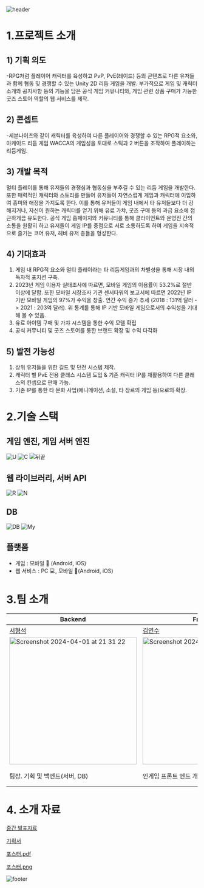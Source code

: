 ![header](https://capsule-render.vercel.app/api?text=Welcometo리드머)

# 1.프로젝트 소개 

## 1) 기획 의도
-RPG처럼 플레이어 캐릭터를 육성하고 PvP, PvE(레이드) 등의 콘텐츠로 다른 유저들과 함께 협동 및 경쟁할 수 있는 Unity 2D 리듬 게임을 개발.
부가적으로 게임 및 캐릭터 소개와 공지사항 등의 기능을 담은 공식 게임 커뮤니티와, 게임 관련 상품 구매가 가능한 굿즈 스토어 역할의 웹 서비스를 제작.

## 2) 콘셉트
-세븐나이츠와 같이 캐릭터를 육성하여 다른 플레이어와 경쟁할 수 있는 RPG적 요소와, 아케이드 리듬 게임 WACCA의 게임성을 토대로 스틱과 2 버튼을 조작하여 플레이하는 리듬게임.

## 3) 개발 목적
멀티 플레이를 통해 유저들의 경쟁심과 협동심을 부추길 수 있는 리듬 게임을 개발한다. 또한 매력적인 캐릭터와 스토리를 만들어 유저들이 자연스럽게 게임과 캐릭터에 이입하여 흥미와 애정을 가지도록 한다. 이를 통해 유저들이 게임 내에서 타 유저들보다 더 강해지거나, 자신이 원하는 캐릭터를 얻기 위해 유료 가챠, 굿즈 구매 등의 과금 요소에 접근하게끔 유도한다. 공식 게임 홈페이지와 커뮤니티를 통해 클라이언트와 운영진 간의 소통을 원활히 하고 유저들이 게임 IP를 중점으로 서로 소통하도록 하여 게임을 지속적으로 즐기는 코어 유저, 헤비 유저 층들을 형성한다.

## 4) 기대효과
1) 게임 내 RPG적 요소와 멀티 플레이라는 타 리듬게임과의 차별성을 통해 시장 내의 독자적 포지션 구축.
2) 2023년 게임 이용자 실태조사에 따르면, 모바일 게임의 이용률이 53.2%로 절반 이상에 달함. 또한 모바일 시장조사 기관 센서타워의 보고서에 따르면 2022년 IP 기반 모바일 게임의 97%가 수익을 창출. 연간 수익 증가 추세 (2018 : 131억 달러 -> 2021 : 203억 달러). 위 통계를 통해 IP 기반 모바일 게임으로서의 수익성을 기대해 볼 수 있음.
3) 유료 아이템 구매 및 가챠 시스템을 통한 수익 모델 확립
4) 공식 커뮤니티 및 굿즈 스토어를 통한 브랜드 확장 및 수익 다각화

## 5) 발전 가능성
1) 상위 유저들을 위한 길드 및 던전 시스템 제작.
2) 캐릭터 별 PvE 전용 클래스 시스템 도입 & 기존 캐릭터 IP를 재활용하여 다른 클래스의 컨셉으로 판매 가능.
3) 기존 IP를 통한 타 문화 사업(애니메이션, 소설, 타 장르의 게임 등)으로의 확장.

# 2.기술 스택

## 게임 엔진, 게임 서버 엔진 
![U](https://img.shields.io/badge/Unity-100000?style=for-the-badge&logo=unity&logoColor=white) ![C](https://img.shields.io/badge/C%23-239120?style=for-the-badge&logo=c-sharp&logoColor=white) ![뒤끝](https://img.shields.io/badge/뒤끝-100000?style=for-the-badge&logoColor=white)

## 웹 라이브러리, 서버 API
![R](https://img.shields.io/badge/React-20232A?style=for-the-badge&logo=react&logoColor=61DAFB)
![N](https://img.shields.io/badge/Node.js-43853D?style=for-the-badge&logo=node.js&logoColor=white)

## DB
![DB](https://img.shields.io/badge/MariaDB-003545?style=flat-square&logo=mariaDB&logoColor=white)
![My](https://img.shields.io/badge/MySQL-4479A1?style=flat-square&logo=MySQL&logoColor=white)

## 플랫폼
-	게임 : 모바일 :iphone: (Android, iOS)
- 웹 서비스 : PC :computer:, 모바일 :iphone:(Android, iOS)

# 3.팀 소개

|Backend|Frontend|Frontend|Frontend|Frontend|
|------|---|---|---|---|
|[서형석](https://github.com/ming0223)|[김연수](https://github.com/yoens/capstone-2024-42)|[임민욱](https://github.com/analogman27/capstone-2024-42)|[최민혁](https://github.com/alsgur3480)|[간솝드](https://github.com/Sumi037/Sumi037.github.io)|
|<img width="335" alt="Screenshot 2024-04-01 at 21 31 22" src="https://github.com/kookmin-sw/capstone-2024-42/assets/96248281/b848f9b1-ed2f-470e-b43c-d6fce0e756cf">|<img width="335" alt="Screenshot 2024-04-01 at 21 31 22" src="https://github.com/kookmin-sw/capstone-2024-42/assets/96248281/6f01a715-0dd9-4d36-bb73-b3e5cd1e50f0">|<img width="335" alt="Screenshot 2024-04-01 at 21 31 22" src="https://github.com/kookmin-sw/capstone-2024-42/assets/96248281/dd8543e4-ed30-4c2a-891e-7bd56db62ce3">|<img width="335" alt="Screenshot 2024-04-01 at 21 31 22" src="https://github.com/kookmin-sw/capstone-2024-42/assets/96248281/973b5b8b-8f50-4849-a143-c1b6e8529b2f">|<img width="335" alt="Screenshot 2024-04-01 at 21 31 22" src="https://github.com/kookmin-sw/capstone-2024-42/assets/96248281/223a49f1-3563-4deb-9b54-3d79f4757a15">|
|팀장. 기획 및 백엔드(서버, DB)|인게임 프론트 엔드 개발 (주요 인게임 기능)|게임 내 사운드, 섭외, PPT, 웹 프론트 엔드 프로그래밍|인게임 프론트 엔드 개발 (UX/UI)|홍보, 웹 디자인 및 프론트 엔드 프로그래밍|


# 4. 소개 자료 
[중간 발표자료](https://drive.google.com/file/d/18gCFVOvwCZVjzrzKr5FOXKwKa723MO-0/view?usp=drive_link)

[기획서](https://drive.google.com/file/d/1pPobxG6_mW5FWjyTf-PtPU_B351k3hOa/view?usp=drive_link)

[포스터.pdf](https://drive.google.com/file/d/1VfDWzHIYPdeUWtz2Z0awQhlk0to9Pal7/view?usp=sharing)

[포스터.png](https://drive.google.com/file/d/1O_0aXgl9sldYax8Ooj751B1JbSQ6KYve/view?usp=sharing)

![footer](https://capsule-render.vercel.app/api?section=footer)
